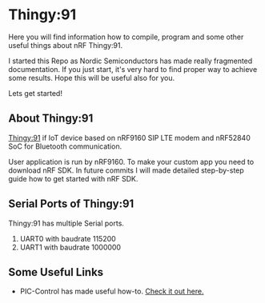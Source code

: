 # Thingy:91

Here you will find information how to compile, program and some other useful things about nRF Thingy:91.

I started this Repo as Nordic Semiconductors has made really fragmented documentation. If you just start, it's very hard to find proper way to achieve some results. Hope this will be useful also for you.

Lets get started!

## About Thingy:91

[Thingy:91](https://www.nordicsemi.com/Products/Development-hardware/Nordic-Thingy-91/Download) if IoT device based on nRF9160 SIP LTE modem and nRF52840 SoC for Bluetooth communication.

User application is run by nRF9160. To make your custom app you need to download nRF SDK. In future commits I will made detailed step-by-step guide how to get started with nRF SDK.

## Serial Ports of Thingy:91

Thingy:91 has multiple Serial ports.

1) UART0 with baudrate 115200
2) UART1 with baudrate 1000000

## Some Useful Links

- PIC-Control has made useful how-to. [Check it out here.](https://www.pic-control.com/thingy-91-tutorial-startup-guide/)